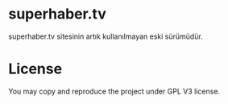 # superhaber.tv
superhaber.tv sitesinin artık kullanılmayan eski sürümüdür.

# License
You may copy and reproduce the project under GPL V3 license.
